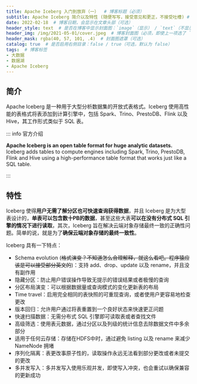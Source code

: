 ```yaml
---
title: Apache Iceberg 入门到放弃（一）  # 博客标题（必须）
subtitle: Apache Iceberg 简介以及特性 (随便写写，接受意见和更正，不接受吐槽) # 博客副标题（可选）
date: 2022-02-18  # 博客日期，会显示在文章头部（可选）
header_style: text  # 是否在博客中显示封面图：`image`（显示） / `text`（不显示）（可选，默认为 `text`）
header_img: /img/2021-05-01/cover.jpeg  # 博客封面图（必须，即使上一项选了 `text`，图片也需要在首页显示）
header_mask: rgba(40, 57, 101, .4)  # 封面图遮罩（可选）
catalog: true  # 是否启用右侧目录：false / true（可选，默认为 false）
tags:  # 博客标签
- 大数据
- 数据湖
- Apache Iceberg
---
```


## 简介

Apache Iceberg 是一种用于大型分析数据集的开放式表格式。Iceberg 使用高性能的表格式将表添加到计算引擎中，包括 Spark、Trino、PrestoDB、Flink 以及 Hive，其工作形式类似于 SQL 表。

::: info 官方介绍

**Apache Iceberg is an open table format for huge analytic datasets.** Iceberg adds tables to compute engines including Spark, Trino, PrestoDB, Flink and Hive using a high-performance table format that works just like a SQL table.

:::

## 特性

Iceberg 使得**用户无需了解分区也可快速查询获得数据**，并且 Iceberg 是为大型表设计的，**单表可以包含数十PB的数据**，甚至这些大表**可以在没有分布式 SQL 引擎的情况下进行读取**，其次，Iceberg 旨在解决云端对象存储最终一致的正确性问题。简单的说，就是为了**确保云端对象存储的最终一致性**。

Iceberg 具有一下特点：

- Schema evolution (~~格式演变？不知道怎么合理解释，就这么看吧。程序猿应该是可以接受部分英文的~~)：支持 add、drop、update 以及 rename，并且没有副作用
- 隐藏分区：防止用户错误操作导致无提示的错误结果或者极慢的查询
- 分区布局演变：可以根据数据量或查询模式的变化更新表的布局
- Time travel：启用完全相同的表快照的可重现查询，或者使用户更容易地检查更改
- 版本回归：允许用户通过将表重置到一个良好状态来快速更正问题
- 快速扫描数据：无需分布式 SQL 引擎即可读取表或者查找文件
- 高级筛选：使用表元数据，通过分区以及列级的统计信息去除数据文件中多余部分
- 适用于任何云存储：存储在HDFS中时，通过避免 listing 以及 rename 来减少 NameNode 拥堵
- 序列化隔离：表更改事原子性的，读取操作永远无法看到部分更改或者未提交的更改
- 多并发写入：多并发写入使用乐观并发，即使写入冲突，也会重试以确保兼容的更新成功

